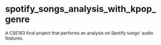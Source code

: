 # spotify_songs_analysis_with_kpop_genre
A CSE163 final project that performs an analysis on Spotify songs' audio features.
